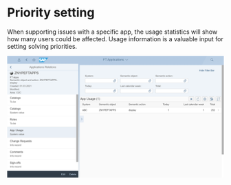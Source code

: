 # Priority setting

When supporting issues with a specific app, the usage statistics will show how many users could be affected. Usage information is a valuable input for setting solving priorities.

[![](res/one-app-usage.png)](res/one-app-usage.png)